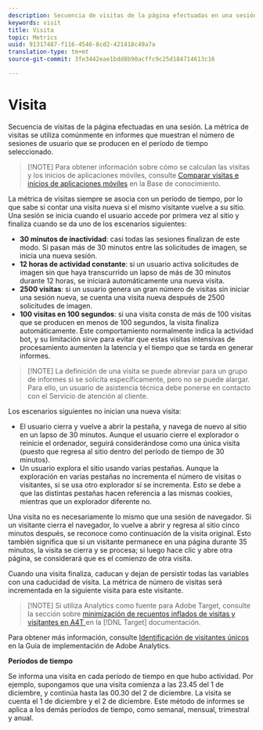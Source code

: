```yaml
---
description: Secuencia de visitas de la página efectuadas en una sesión. La métrica de visitas se utiliza comúnmente en informes que muestran el número de sesiones de usuario que se producen en el período de tiempo seleccionado.
keywords: visit
title: Visita
topic: Metrics
uuid: 91317487-f116-4546-8cd2-421418c49a7a
translation-type: tm+mt
source-git-commit: 3fe3442eae1bdd8b90acffc9c25d184714613c16

---
```



# Visita

Secuencia de visitas de la página efectuadas en una sesión. La métrica de visitas se utiliza comúnmente en informes que muestran el número de sesiones de usuario que se producen en el período de tiempo seleccionado.

>[!NOTE] Para obtener información sobre cómo se calculan las visitas y los inicios de aplicaciones móviles, consulte [Comparar visitas e inicios de aplicaciones móviles](https://helpx.adobe.com/es/analytics/kb/compare-visits-and-mobile-app-launches.html) en la Base de conocimiento.

La métrica de visitas siempre se asocia con un período de tiempo, por lo que sabe si contar una visita nueva si el mismo visitante vuelve a su sitio. Una sesión se inicia cuando el usuario accede por primera vez al sitio y finaliza cuando se da uno de los escenarios siguientes:

* **30 minutos de inactividad**: casi todas las sesiones finalizan de este modo. Si pasan más de 30 minutos entre las solicitudes de imagen, se inicia una nueva sesión.
* **12 horas de actividad constante**: si un usuario activa solicitudes de imagen sin que haya transcurrido un lapso de más de 30 minutos durante 12 horas, se iniciará automáticamente una nueva visita.
* **2500 visitas**: si un usuario genera un gran número de visitas sin iniciar una sesión nueva, se cuenta una visita nueva después de 2500 solicitudes de imagen.
* **100 visitas en 100 segundos**: si una visita consta de más de 100 visitas que se producen en menos de 100 segundos, la visita finaliza automáticamente. Este comportamiento normalmente indica la actividad bot, y su limitación sirve para evitar que estas visitas intensivas de procesamiento aumenten la latencia y el tiempo que se tarda en generar informes.

>[!NOTE] La definición de una visita se puede abreviar para un grupo de informes si se solicita específicamente, pero no se puede alargar. Para ello, un usuario de asistencia técnica debe ponerse en contacto con el Servicio de atención al cliente.

Los escenarios siguientes no inician una nueva visita:

* El usuario cierra y vuelve a abrir la pestaña, y navega de nuevo al sitio en un lapso de 30 minutos. Aunque el usuario cierre el explorador o reinicie el ordenador, seguirá considerándose como una única visita (puesto que regresa al sitio dentro del período de tiempo de 30 minutos).
* Un usuario explora el sitio usando varias pestañas. Aunque la exploración en varias pestañas no incrementa el número de visitas o visitantes, si se usa otro explorador sí se incrementa. Esto se debe a que las distintas pestañas hacen referencia a las mismas cookies, mientras que un explorador diferente no.

Una visita no es necesariamente lo mismo que una sesión de navegador. Si un visitante cierra el navegador, lo vuelve a abrir y regresa al sitio cinco minutos después, se reconoce como continuación de la visita original. Esto también significa que si un visitante permanece en una página durante 35 minutos, la visita se cierra y se procesa; si luego hace clic y abre otra página, se considerará que es el comienzo de otra visita.

Cuando una visita finaliza, caducan y dejan de persistir todas las variables con una caducidad de visita. La métrica de número de visitas será incrementada en la siguiente visita para este visitante.

>[!NOTE] Si utiliza Analytics como fuente para Adobe Target, consulte la sección sobre [minimización de recuentos inflados de visitas y visitantes en A4T ](https://docs.adobe.com/content/help/en/target/using/integrate/a4t/troubleshoot-a4t/minimizing-inflated-visit-and-visitor-counts-a4t.html) en la [!DNL Target] documentación.

Para obtener más información, consulte [Identificación de visitantes únicos](https://docs.adobe.com/content/help/es-ES/analytics/technotes/visitor-identification.html) en la Guía de implementación de Adobe Analytics.

**Períodos de tiempo**

Se informa una visita en cada período de tiempo en que hubo actividad. Por ejemplo, supongamos que una visita comienza a las 23.45 del 1 de diciembre, y continúa hasta las 00.30 del 2 de diciembre. La visita se cuenta el 1 de diciembre y el 2 de diciembre. Este método de informes se aplica a los demás períodos de tiempo, como semanal, mensual, trimestral y anual.
